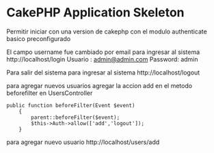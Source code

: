 # CakePHP Application Skeleton

Permitir iniciar con una version de cakephp con el modulo authenticate basico preconfigurado

El campo username fue cambiado por email
para ingresar al sistema http://localhost/login
    Usuario : admin@admin.com
    Password: admin

Para salir del sistema para ingresar al sistema http://localhost/logout


para agregar nuevos usuarios agregar la accion add en el metodo beforefilter en UsersController

    public function beforeFilter(Event $event)
        {
            parent::beforeFilter($event);
            $this->Auth->allow(['add','logout']);
        }
        
para agregar nuevo usuario http://localhost/users/add
